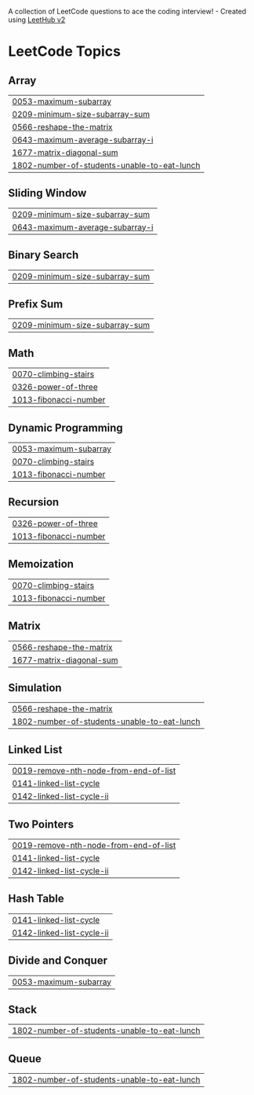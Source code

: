 A collection of LeetCode questions to ace the coding interview! - Created using [LeetHub v2](https://github.com/arunbhardwaj/LeetHub-2.0)
<!---LeetCode Topics Start-->
# LeetCode Topics
## Array
|  |
| ------- |
| [0053-maximum-subarray](https://github.com/tusharkathe7/leetcode/tree/master/0053-maximum-subarray) |
| [0209-minimum-size-subarray-sum](https://github.com/tusharkathe7/leetcode/tree/master/0209-minimum-size-subarray-sum) |
| [0566-reshape-the-matrix](https://github.com/tusharkathe7/leetcode/tree/master/0566-reshape-the-matrix) |
| [0643-maximum-average-subarray-i](https://github.com/tusharkathe7/leetcode/tree/master/0643-maximum-average-subarray-i) |
| [1677-matrix-diagonal-sum](https://github.com/tusharkathe7/leetcode/tree/master/1677-matrix-diagonal-sum) |
| [1802-number-of-students-unable-to-eat-lunch](https://github.com/tusharkathe7/leetcode/tree/master/1802-number-of-students-unable-to-eat-lunch) |
## Sliding Window
|  |
| ------- |
| [0209-minimum-size-subarray-sum](https://github.com/tusharkathe7/leetcode/tree/master/0209-minimum-size-subarray-sum) |
| [0643-maximum-average-subarray-i](https://github.com/tusharkathe7/leetcode/tree/master/0643-maximum-average-subarray-i) |
## Binary Search
|  |
| ------- |
| [0209-minimum-size-subarray-sum](https://github.com/tusharkathe7/leetcode/tree/master/0209-minimum-size-subarray-sum) |
## Prefix Sum
|  |
| ------- |
| [0209-minimum-size-subarray-sum](https://github.com/tusharkathe7/leetcode/tree/master/0209-minimum-size-subarray-sum) |
## Math
|  |
| ------- |
| [0070-climbing-stairs](https://github.com/tusharkathe7/leetcode/tree/master/0070-climbing-stairs) |
| [0326-power-of-three](https://github.com/tusharkathe7/leetcode/tree/master/0326-power-of-three) |
| [1013-fibonacci-number](https://github.com/tusharkathe7/leetcode/tree/master/1013-fibonacci-number) |
## Dynamic Programming
|  |
| ------- |
| [0053-maximum-subarray](https://github.com/tusharkathe7/leetcode/tree/master/0053-maximum-subarray) |
| [0070-climbing-stairs](https://github.com/tusharkathe7/leetcode/tree/master/0070-climbing-stairs) |
| [1013-fibonacci-number](https://github.com/tusharkathe7/leetcode/tree/master/1013-fibonacci-number) |
## Recursion
|  |
| ------- |
| [0326-power-of-three](https://github.com/tusharkathe7/leetcode/tree/master/0326-power-of-three) |
| [1013-fibonacci-number](https://github.com/tusharkathe7/leetcode/tree/master/1013-fibonacci-number) |
## Memoization
|  |
| ------- |
| [0070-climbing-stairs](https://github.com/tusharkathe7/leetcode/tree/master/0070-climbing-stairs) |
| [1013-fibonacci-number](https://github.com/tusharkathe7/leetcode/tree/master/1013-fibonacci-number) |
## Matrix
|  |
| ------- |
| [0566-reshape-the-matrix](https://github.com/tusharkathe7/leetcode/tree/master/0566-reshape-the-matrix) |
| [1677-matrix-diagonal-sum](https://github.com/tusharkathe7/leetcode/tree/master/1677-matrix-diagonal-sum) |
## Simulation
|  |
| ------- |
| [0566-reshape-the-matrix](https://github.com/tusharkathe7/leetcode/tree/master/0566-reshape-the-matrix) |
| [1802-number-of-students-unable-to-eat-lunch](https://github.com/tusharkathe7/leetcode/tree/master/1802-number-of-students-unable-to-eat-lunch) |
## Linked List
|  |
| ------- |
| [0019-remove-nth-node-from-end-of-list](https://github.com/tusharkathe7/leetcode/tree/master/0019-remove-nth-node-from-end-of-list) |
| [0141-linked-list-cycle](https://github.com/tusharkathe7/leetcode/tree/master/0141-linked-list-cycle) |
| [0142-linked-list-cycle-ii](https://github.com/tusharkathe7/leetcode/tree/master/0142-linked-list-cycle-ii) |
## Two Pointers
|  |
| ------- |
| [0019-remove-nth-node-from-end-of-list](https://github.com/tusharkathe7/leetcode/tree/master/0019-remove-nth-node-from-end-of-list) |
| [0141-linked-list-cycle](https://github.com/tusharkathe7/leetcode/tree/master/0141-linked-list-cycle) |
| [0142-linked-list-cycle-ii](https://github.com/tusharkathe7/leetcode/tree/master/0142-linked-list-cycle-ii) |
## Hash Table
|  |
| ------- |
| [0141-linked-list-cycle](https://github.com/tusharkathe7/leetcode/tree/master/0141-linked-list-cycle) |
| [0142-linked-list-cycle-ii](https://github.com/tusharkathe7/leetcode/tree/master/0142-linked-list-cycle-ii) |
## Divide and Conquer
|  |
| ------- |
| [0053-maximum-subarray](https://github.com/tusharkathe7/leetcode/tree/master/0053-maximum-subarray) |
## Stack
|  |
| ------- |
| [1802-number-of-students-unable-to-eat-lunch](https://github.com/tusharkathe7/leetcode/tree/master/1802-number-of-students-unable-to-eat-lunch) |
## Queue
|  |
| ------- |
| [1802-number-of-students-unable-to-eat-lunch](https://github.com/tusharkathe7/leetcode/tree/master/1802-number-of-students-unable-to-eat-lunch) |
<!---LeetCode Topics End-->